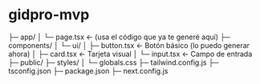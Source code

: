 # gidpro-mvp
├─ app/
│  └─ page.tsx          ← (usa el código que ya te generé aquí)
├─ components/
│  └─ ui/
│     ├─ button.tsx     ← Botón básico (lo puedo generar ahora)
│     ├─ card.tsx       ← Tarjeta visual
│     └─ input.tsx      ← Campo de entrada
├─ public/
├─ styles/
│  └─ globals.css
├─ tailwind.config.js
├─ tsconfig.json
├─ package.json
├─ next.config.js

